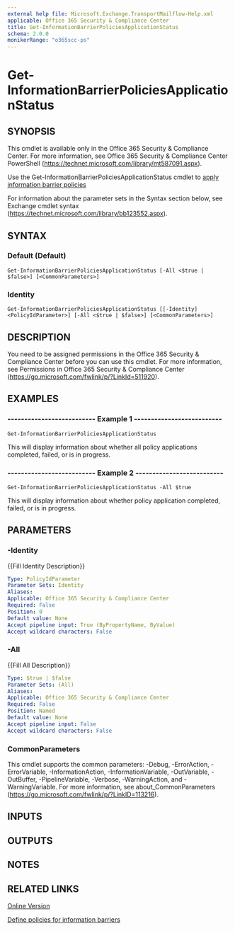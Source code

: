 ```yaml
---
external help file: Microsoft.Exchange.TransportMailflow-Help.xml
applicable: Office 365 Security & Compliance Center
title: Get-InformationBarrierPoliciesApplicationStatus
schema: 2.0.0
monikerRange: "o365scc-ps"
---
```


# Get-InformationBarrierPoliciesApplicationStatus

## SYNOPSIS
This cmdlet is available only in the Office 365 Security & Compliance Center. For more information, see Office 365 Security & Compliance Center PowerShell (https://technet.microsoft.com/library/mt587091.aspx).

Use the Get-InformationBarrierPoliciesApplicationStatus cmdlet to [apply information barrier policies](https://docs.microsoft.com/office365/securitycompliance/information-barriers-policies#part-3-apply-information-barrier-policies) 

For information about the parameter sets in the Syntax section below, see Exchange cmdlet syntax (https://technet.microsoft.com/library/bb123552.aspx).

## SYNTAX

### Default (Default)
```
Get-InformationBarrierPoliciesApplicationStatus [-All <$true | $false>] [<CommonParameters>]
```

### Identity
```
Get-InformationBarrierPoliciesApplicationStatus [[-Identity] <PolicyIdParameter>] [-All <$true | $false>] [<CommonParameters>]
```

## DESCRIPTION
You need to be assigned permissions in the Office 365 Security & Compliance Center before you can use this cmdlet. For more information, see Permissions in Office 365 Security & Compliance Center (https://go.microsoft.com/fwlink/p/?LinkId=511920).

## EXAMPLES

### -------------------------- Example 1 --------------------------
```
Get-InformationBarrierPoliciesApplicationStatus
```

This will display information about whether all policy applications completed, failed, or is in progress.

### -------------------------- Example 2 --------------------------
```
Get-InformationBarrierPoliciesApplicationStatus -All $true
```

This will display information about whether policy application completed, failed, or is in progress.

## PARAMETERS

### -Identity
{{Fill Identity Description}}

```yaml
Type: PolicyIdParameter
Parameter Sets: Identity
Aliases:
Applicable: Office 365 Security & Compliance Center
Required: False
Position: 0
Default value: None
Accept pipeline input: True (ByPropertyName, ByValue)
Accept wildcard characters: False
```

### -All
{{Fill All Description}}

```yaml
Type: $true | $false
Parameter Sets: (All)
Aliases:
Applicable: Office 365 Security & Compliance Center
Required: False
Position: Named
Default value: None
Accept pipeline input: False
Accept wildcard characters: False
```

### CommonParameters
This cmdlet supports the common parameters: -Debug, -ErrorAction, -ErrorVariable, -InformationAction, -InformationVariable, -OutVariable, -OutBuffer, -PipelineVariable, -Verbose, -WarningAction, and -WarningVariable. For more information, see about_CommonParameters (https://go.microsoft.com/fwlink/p/?LinkID=113216).

## INPUTS

###  

## OUTPUTS

###  

## NOTES

## RELATED LINKS

[Online Version](https://docs.microsoft.com/powershell/module/exchange/policy-and-compliance/get-informationbarrierpoliciesapplicationstatus)

[Define policies for information barriers](https://docs.microsoft.com/office365/securitycompliance/information-barriers-policies)
